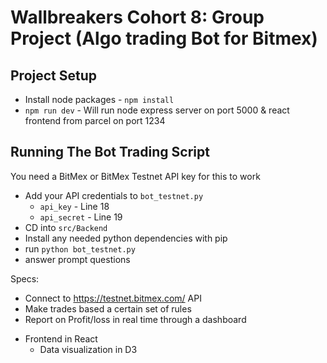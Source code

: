 # Wallbreakers Cohort 8: Group Project (Algo trading Bot for Bitmex)

## Project Setup
- Install node packages - `npm install`
- `npm run dev` - Will run node express server on port 5000 & react frontend from parcel on port 1234

## Running The Bot Trading Script
You need a BitMex or BitMex Testnet API key for this to work

- Add your API credentials to `bot_testnet.py`
  - `api_key` - Line 18
  - `api_secret` - Line 19
- CD into `src/Backend`
- Install any needed python dependencies with pip
- run `python bot_testnet.py`
- answer prompt questions

Specs:

* Connect to https://testnet.bitmex.com/ API
* Make trades based a certain set of rules
* Report on Profit/loss in real time through a dashboard
- Frontend in React
  - Data visualization in D3
